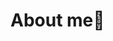 # About me👋

<!--
**Jiang-Qiubai/Jiang-Qiubai** is a ✨ _special_ ✨ repository because its `README.md` (this file) appears on your GitHub profile.

Here are some ideas to get you started:
I'm a master in XMU.Any Question please contact with my mail:31520251154460@stu.xmu.edu.cn
- 🔭 I’m currently working on ...
- 🌱 I’m currently learning ...
- 👯 I’m looking to collaborate on ...
- 🤔 I’m looking for help with ...
- 💬 Ask me about ...
- 📫 How to reach me: ...
- 😄 Pronouns: ...
- ⚡ Fun fact: ...
-->
